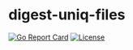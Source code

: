 # digest-uniq-files

[![Go Report Card](https://goreportcard.com/badge/github.com/elrzn/digest-uniq-files)](https://goreportcard.com/report/github.com/elrzn/digest-uniq-files)
[![License](https://img.shields.io/github/license/elrzn/digest-uniq-files.svg)](https://github.com/elrzn/digest-uniq-files/blob/master/LICENSE)
